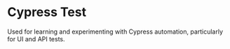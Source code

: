 # Cypress Test

Used for learning and experimenting with Cypress automation, particularly for UI and API tests.
